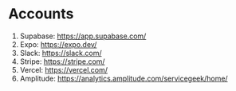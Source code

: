 # Accounts

1. Supabase: https://app.supabase.com/
2. Expo: https://expo.dev/
3. Slack: https://slack.com/
4. Stripe: https://stripe.com/
5. Vercel: https://vercel.com/
6. Amplitude: https://analytics.amplitude.com/servicegeek/home/
